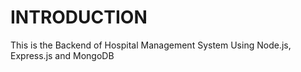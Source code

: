 # INTRODUCTION
This is the Backend of Hospital Management System Using Node.js, Express.js and MongoDB